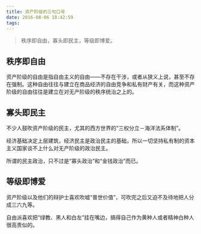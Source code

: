 ```yaml
---
title: 资产阶级的三句口号
date: 2016-08-06 18:42:59
tags: 
---
```


> 秩序即自由，寡头即民主，等级即博爱。

## 秩序即自由 ##

 资产阶级的自由是指自由主义的自由——不存在干涉，或者从狭义上说，甚至不存在强制。这种自由往往与建立在商品经济的自由竞争和私有财产有关，而这种资产阶级的自由往往是建立在对无产阶级的秩序统治之上的。

## 寡头即民主 ##

不少人鼓吹资产阶级的民主，尤其的西方世界的“三权分立－海洋法系体制”。

 经济基础决定上层建筑，经济民主是政治民主的基础，所以一切坚持私有制的资本主义国家谈不上什么对无产阶级的政治民主。

所谓的民主政治，只不过是“寡头政治”和“金钱政治”而已。

## 等级即博爱 ##

资产阶级以及他们的辩护士喜欢吹嘘“普世价值”，可吹完之后又迫不及待地把人分成三六九等。

自由派喜欢把“绿教、黑人和白左”挂在嘴边，搞得自己作为黄种人或者精神白种人很高贵似的。
